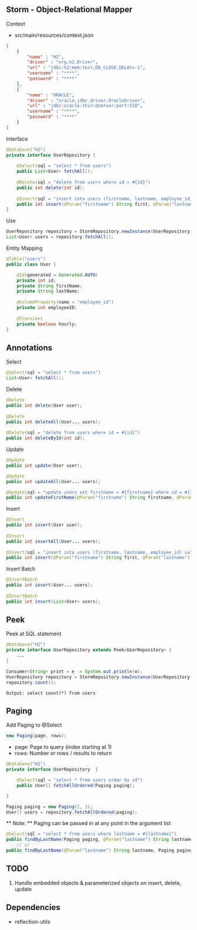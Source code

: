 ## Storm - Object-Relational Mapper ##

Context

- src/main/resources/context.json

```json
[
    {
        "name" : "H2",
        "driver" : "org.h2.Driver",
        "url" : "jdbc:h2:mem:test;DB_CLOSE_DELAY=-1",
        "username" : "****",
        "password" : "****"
    },
    {
        "name" : "ORACLE",
        "driver" : "oracle.jdbc.driver.OracleDriver",
        "url" : "jdbc:oracle:thin:@server:port:SID",
        "username" : "****",
        "password" : "****"
    }
]
```

Interface

```java
@Database("H2")
private interface UserRepository {
        
    @Select(sql = "select * from users")
    public List<User> fetchAll();
        
    @Delete(sql = "delete from users where id = #{id}")
    public int delete(int id);
        
    @Insert(sql = "insert into users (firstname, lastname, employee_id) values (#{firstname}, #{lastname}, #{employeeID})")
    public int insert(@Param("firstname") String first, @Param("lastname") String last, @Param("employeeID") int id);
}
```

Use

```java
UserRepository repository = StormRepository.newInstance(UserRepository.class);
List<User> users = repository.fetchAll();
```

Entity Mapping

```java
@Table("users")
public class User {

    @Id(generated = Generated.AUTO)
    private int id;
    private String firstName;
    private String lastName;
    
    @ColumnProperty(name = "employee_id")
    private int employeeID;
    
    @Transient
    private boolean hourly;
}
```

## Annotations ##

Select

```java
@Select(sql = "select * from users")
List<User> fetchAll();
```

Delete

```java
@Delete
public int delete(User user);
        
@Delete
public int deleteAll(User... users);
        
@Delete(sql = "delete from users where id = #{id}")
public int deleteById(int id);
```

Update

```java
@Update
public int update(User user);

@Update
public int updateAll(User... users);

@Update(sql = "update users set firstname = #{firstname} where id = #{id}")
public int updateFirstName(@Param("firstname") String firstname, @Param("id") int id);
```

Insert

```java
@Insert
public int insert(User user);
        
@Insert
public int insertAll(User... users);
        
@Insert(sql = "insert into users (firstname, lastname, employee_id) values (#{firstname}, #{lastname}, #{employeeID})")
public int insert(@Param("firstname") String first, @Param("lastname") String last, @Param("employeeID") int id);
```

Insert Batch

```java
@InsertBatch
public int insert(User... users);
        
@InsertBatch
public int insert(List<User> users);
```

## Peek ##

Peek at SQL statement

```java
@Database("H2")
private interface UserRepository extends Peek<UserRepository> {
    ...
}

Consumer<String> print = e -> System.out.println(e);
UserRepository repository = StormRepository.newInstance(UserRepository.class).peek(print);
repository.count();
```

```
Output: select count(*) from users
```

## Paging ##

Add Paging to @Select

```java
new Paging(page, rows);
```

- page: Page to query (index starting at 1)
- rows: Number or rows / results to return

```java
@Database("H2")
private interface UserRepository  {

    @Select(sql = "select * from users order by id")
    public User[] fetchAllOrdered(Paging paging);

}

Paging paging = new Paging(2, 2);
User[] users = repository.fetchAllOrdered(paging);

```

** Note: ** Paging can be passed in at any point in the argument list

```java
@Select(sql = "select * from users where lastname = #{lastname}")
public findByLastName(Paging paging, @Param("lastname") String lastname);
    // or
public findByLastName(@Param("lastname") String lastname, Paging paging);

```

## TODO ##

1. Handle embedded objects & parameterized objects on insert, delete, update

## Dependencies ##

- reflection-utils
